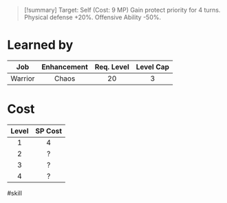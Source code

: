>[!summary]
>Target: Self (Cost: 9 MP)
>Gain protect priority for 4 turns.
>Physical defense +20%.
>Offensive Ability -50%.
# Learned by
| Job   | Enhancement | Req. Level | Level Cap |
|:-------:|:-----------:|:----------:|:---------:|
| Warrior | Chaos       | 20         | 3         |
# Cost
| Level | SP Cost |
|:-----:|:-------:|
| 1     | 4       |
| 2     | ?       |
| 3     | ?       |
| 4     | ?       |

#skill 